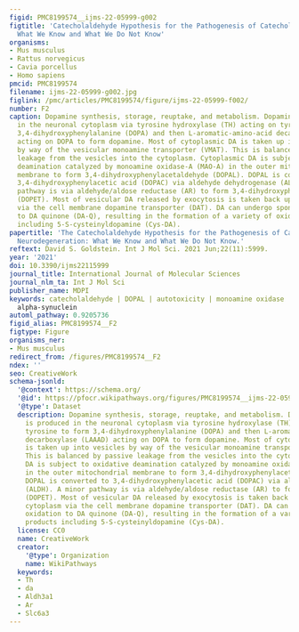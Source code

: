 ```yaml
---
figid: PMC8199574__ijms-22-05999-g002
figtitle: 'Catecholaldehyde Hypothesis for the Pathogenesis of Catecholaminergic Neurodegeneration:
  What We Know and What We Do Not Know'
organisms:
- Mus musculus
- Rattus norvegicus
- Cavia porcellus
- Homo sapiens
pmcid: PMC8199574
filename: ijms-22-05999-g002.jpg
figlink: /pmc/articles/PMC8199574/figure/ijms-22-05999-f002/
number: F2
caption: Dopamine synthesis, storage, reuptake, and metabolism. Dopamine (DA) is produced
  in the neuronal cytoplasm via tyrosine hydroxylase (TH) acting on tyrosine to form
  3,4-dihydroxyphenylalanine (DOPA) and then L-aromatic-amino-acid decarboxylase (LAAAD)
  acting on DOPA to form dopamine. Most of cytoplasmic DA is taken up into vesicles
  by way of the vesicular monoamine transporter (VMAT). This is balanced by passive
  leakage from the vesicles into the cytoplasm. Cytoplasmic DA is subject to oxidative
  deamination catalyzed by monoamine oxidase-A (MAO-A) in the outer mitochondrial
  membrane to form 3,4-dihydroxyphenylacetaldehyde (DOPAL). DOPAL is converted to
  3,4-dihydroxyphenylacetic acid (DOPAC) via aldehyde dehydrogenase (ALDH). A minor
  pathway is via aldehyde/aldose reductase (AR) to form 3,4-dihydroxyphenylethanol
  (DOPET). Most of vesicular DA released by exocytosis is taken back up into the cytoplasm
  via the cell membrane dopamine transporter (DAT). DA can undergo spontaneous oxidation
  to DA quinone (DA-Q), resulting in the formation of a variety of oxidation products
  including 5-S-cysteinyldopamine (Cys-DA).
papertitle: 'The Catecholaldehyde Hypothesis for the Pathogenesis of Catecholaminergic
  Neurodegeneration: What We Know and What We Do Not Know.'
reftext: David S. Goldstein. Int J Mol Sci. 2021 Jun;22(11):5999.
year: '2021'
doi: 10.3390/ijms22115999
journal_title: International Journal of Molecular Sciences
journal_nlm_ta: Int J Mol Sci
publisher_name: MDPI
keywords: catecholaldehyde | DOPAL | autotoxicity | monoamine oxidase | dopamine |
  alpha-synuclein
automl_pathway: 0.9205736
figid_alias: PMC8199574__F2
figtype: Figure
organisms_ner:
- Mus musculus
redirect_from: /figures/PMC8199574__F2
ndex: ''
seo: CreativeWork
schema-jsonld:
  '@context': https://schema.org/
  '@id': https://pfocr.wikipathways.org/figures/PMC8199574__ijms-22-05999-g002.html
  '@type': Dataset
  description: Dopamine synthesis, storage, reuptake, and metabolism. Dopamine (DA)
    is produced in the neuronal cytoplasm via tyrosine hydroxylase (TH) acting on
    tyrosine to form 3,4-dihydroxyphenylalanine (DOPA) and then L-aromatic-amino-acid
    decarboxylase (LAAAD) acting on DOPA to form dopamine. Most of cytoplasmic DA
    is taken up into vesicles by way of the vesicular monoamine transporter (VMAT).
    This is balanced by passive leakage from the vesicles into the cytoplasm. Cytoplasmic
    DA is subject to oxidative deamination catalyzed by monoamine oxidase-A (MAO-A)
    in the outer mitochondrial membrane to form 3,4-dihydroxyphenylacetaldehyde (DOPAL).
    DOPAL is converted to 3,4-dihydroxyphenylacetic acid (DOPAC) via aldehyde dehydrogenase
    (ALDH). A minor pathway is via aldehyde/aldose reductase (AR) to form 3,4-dihydroxyphenylethanol
    (DOPET). Most of vesicular DA released by exocytosis is taken back up into the
    cytoplasm via the cell membrane dopamine transporter (DAT). DA can undergo spontaneous
    oxidation to DA quinone (DA-Q), resulting in the formation of a variety of oxidation
    products including 5-S-cysteinyldopamine (Cys-DA).
  license: CC0
  name: CreativeWork
  creator:
    '@type': Organization
    name: WikiPathways
  keywords:
  - Th
  - da
  - Aldh3a1
  - Ar
  - Slc6a3
---
```

